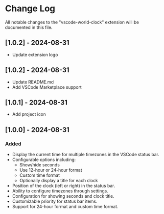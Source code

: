 # Change Log

All notable changes to the "vscode-world-clock" extension will be documented in this file.

## [1.0.2] - 2024-08-31

- Update extension logo

## [1.0.2] - 2024-08-31

- Update README.md
- Add VSCode Marketplace support

## [1.0.1] - 2024-08-31

- Add project icon

## [1.0.0] - 2024-08-31

### Added

- Display the current time for multiple timezones in the VSCode status bar.
- Configurable options including:
  - Show/hide seconds
  - Use 12-hour or 24-hour format
  - Custom time format
  - Optionally display a title for each clock
- Position of the clock (left or right) in the status bar.
- Ability to configure timezones through settings.
- Configuration for showing seconds and clock title.
- Customizable priority for status bar items.
- Support for 24-hour format and custom time format.
